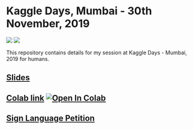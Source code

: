 # Kaggle Days, Mumbai - 30th November, 2019
 [![](https://img.shields.io/github/license/sourcerer-io/hall-of-fame.svg?colorB=ff0000)](https://github.com/akshaybahadur21/Emojinator/blob/master/LICENSE.md)  [![](https://img.shields.io/badge/Akshay-Bahadur-brightgreen.svg?colorB=ff0000)](https://akshaybahadur.com)

This repository contains details for my session at Kaggle Days - Mumbai, 2019 for humans.

## [Slides](https://docs.google.com/presentation/d/1NeRVROUhC2y--C5IoneaUaSd_E6Q_o3E/edit#slide=id.p1)

## [Colab link](https://colab.research.google.com/drive/1xa9BfTz9uMPKZRZdHpqjj0fKTRp_CoFN) [![Open In Colab](https://colab.research.google.com/assets/colab-badge.svg)](https://colab.research.google.com/drive/1xa9BfTz9uMPKZRZdHpqjj0fKTRp_CoFN)

## [Sign Language Petition](http://bit.ly/isl-petition)
